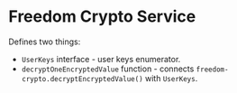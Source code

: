 # Freedom Crypto Service

Defines two things:

- `UserKeys` interface - user keys enumerator.
- `decryptOneEncryptedValue` function - connects `freedom-crypto.decryptEncryptedValue()` with `UserKeys`.
